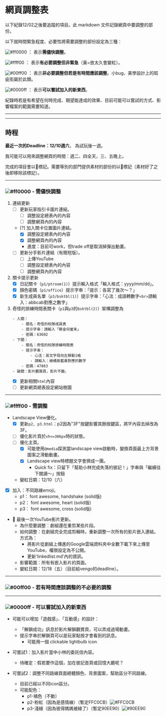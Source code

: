 # 網頁調整表

以下紀錄12/02之後要追蹤的項目。此 markdown 文件記錄網頁中要調整的部份。

以下就時間緊急程度、必要性將需要調整的部份設定為三種：

![#ff0000](https://placehold.co/15x15/ff0000/ff0000.png) ： 表示**需儘快調整**。

![#ffff00](https://placehold.co/15x15/ffff00/ffff00.png) ： 表示**有必要調整但非緊急**（黃=放太久會變紅）。

![#00ff00](https://placehold.co/15x15/00ff00/00ff00.png) ： 表示**非必要調整但若是有時間應該調整**。小bug、美學設計上的瑕疵街屬於此類。

![#0000ff](https://placehold.co/15x15/0000ff/0000ff.png) ： 表示**可以嘗試加入的新東西**。

紀錄時若是有希望在何時完成、期望能達成的效果、目前可能可以嘗試的方式、影響檔案的範圍需要知道。

----
----

## 時程

**最近一次的Deadline：12/10週六**， 為試玩後一週。

我可能可以用來調整網頁的時間：週二、四全天，三、五晚上。

完成的項目會以🍩標記。需要等別的部門提供素材的部份的以🤷標記（素材好了之後即移除該標記）。

----
### ![#ff0000](https://placehold.co/15x15/ff0000/ff0000.png) - 需儘快調整

1. 連結更新
    - [ ] 更新玩家指引卡圖片連結。
        - [ ] 調整設定總表內的內容
        - [ ] 調整網頁內的內容
    - [?] 加入關卡位置圖片連結。
        - [x] 調整設定總表內的內容
        - [x] 調整網頁內的內容
        - 進度：目前可work，但trade off是取消掉彈出動畫。
    - [ ] 更新分手影片連結（有簡短版）。
        - [ ] 上傳YouTube
        - [ ] 調整設定總表內的內容
        - [ ] 調整網頁內的內容
2. 關卡提示更新
    - [x] 日記關卡（`p1/ptroom(1)`）提示輸入格式「輸入格式：yyyy/mm/dd」。
    - [x] 顏色密碼（`p1/office`）提示字串：「提示：各寫了幾次～？」
    - [x] 新生成員名單（`p3/bsktbl(1)`）提示字串：「心法：成語轉數字`<br>`請輸入：abbcab對應之數字」
3. 奇怪的排練時間表關卡（`p1`與`p3`的`bsktbl(2)`）架構調整為
    ```
    - 入關：
        - 關名：奇怪的校隊成員表
        - 提示字串：請輸入「蔡金何崔朱」
        - 密碼：63692
    - 下關：
        - 關名：奇怪的校隊排練時間表
        - 提示字串：
            - 心法：英文字母向左移動1格
            - 請輸入：綠橘紫藍黃對應的數字
        - 密碼：47863
    - 破關：影片觀賞頁，影片不變。
    ```
    - [x] 更新相關`html`內容
    - [ ] 更新網頁總表設定網站樹圖

----

### ![#ffff00](https://placehold.co/15x15/ffff00/ffff00.png) - 需調整

- Landscape View優化。
    - [x] 更新`p2, p3.html`：p2因為"3F"按鍵影響其餘按鍵區，將1F內容去掉改為3F。
    - [ ] 優化影片頁於`vh<=306px`時的狀態。
    - [ ] 優化主頁。
        - [x] 可能使用`@media`探測當landscape view啟動時，變換頁面最上方背景圖案之滑動動畫。
        - [x] Landscape view時標題文字會擠成一團。
            - Quick fix：只留下「幫助小林完成失落的彼記！」字串與「繼續往下閱讀～」按鈕
    - 變紅日期：12/10（六）

- [x] 加入：不同路線emoji。
    - p1： font awesome, handshake (solid版)
    - p2： font awesome, heart (solid版)
    - p3： font awesome, cross (solid版)

- 🤷 最後一次YouTube影片更新。
    - 為什麼要調整：劇組還在重剪某些片段。
    - 如何調整：在劇組完全完成剪輯時，重新調整一次所有的影片嵌入連結。方式為：
        - 將影片從劇組上傳進的Google雲端資料夾中全數下載下來上傳至YouTube，權限設定為不公開。
        - 更新'linkedlist.md'內的資訊。
    - 影響範圍：所有有嵌入影片的頁面。
    - 變紅日期：12/18（五）（目前給vengo的deadline）。

----

### ![#00ff00](https://placehold.co/15x15/00ff00/00ff00.png) - 若有時間應該調整的不必要的調整


----

### ![#0000ff](https://placehold.co/15x15/0000ff/0000ff.png) - 可以嘗試加入的新東西

- 可能可以增加「遊戲感」、「互動感」的設計：
    - 「解鎖成功」訊息於影片解鎖觀賞頁，可以弄成過場動畫。
    - 提示字串於解鎖頁可以是玩家點按才會看到的訊息。
        - 可能用一個 clickable lightbulb icon

- 可嘗試1：加入影片當中小林的委託信內容。
    - 待確定：假若要作這個，加在彼記首頁或回憶大廳呢？

- 可嘗試2：調整不同路線頁面總體顏色、背景圖案，幫助區分不同路線。
    - 目前已經以不同icon區分。
    - 可能配色：
        - p1-橘色（不動）
        - p2-粉紅（因為是感情線）（暫定FFC0CB）![#FFC0CB](https://placehold.co/15x15/FFC0CB/FFC0CB.png)
        - p3-淺綠（因為彼得媽媽被綠了）（暫定90EE90）![#90EE90](https://placehold.co/15x15/90EE90/90EE90.png)
